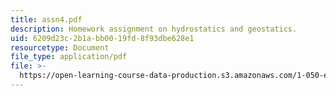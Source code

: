 ```yaml
---
title: assn4.pdf
description: Homework assignment on hydrostatics and geostatics.
uid: 6209d23c-2b1a-bb00-19fd-8f93dbe628e1
resourcetype: Document
file_type: application/pdf
file: >-
  https://open-learning-course-data-production.s3.amazonaws.com/1-050-engineering-mechanics-i-fall-2007/6209d23c2b1abb0019fd8f93dbe628e1_assn4.pdf
---
```

